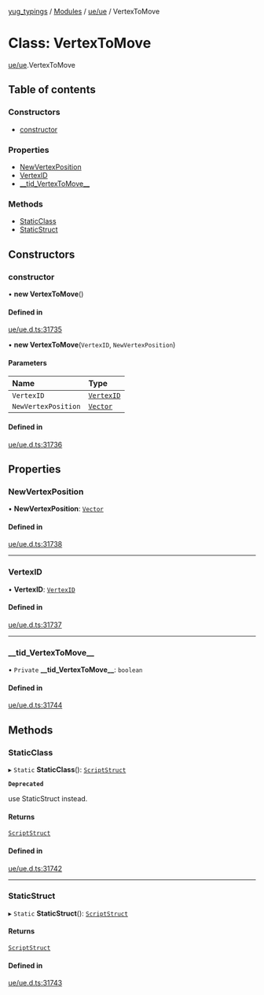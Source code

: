 [yug_typings](../README.md) / [Modules](../modules.md) / [ue/ue](../modules/ue_ue.md) / VertexToMove

# Class: VertexToMove

[ue/ue](../modules/ue_ue.md).VertexToMove

## Table of contents

### Constructors

- [constructor](ue_ue.VertexToMove.md#constructor)

### Properties

- [NewVertexPosition](ue_ue.VertexToMove.md#newvertexposition)
- [VertexID](ue_ue.VertexToMove.md#vertexid)
- [\_\_tid\_VertexToMove\_\_](ue_ue.VertexToMove.md#__tid_vertextomove__)

### Methods

- [StaticClass](ue_ue.VertexToMove.md#staticclass)
- [StaticStruct](ue_ue.VertexToMove.md#staticstruct)

## Constructors

### constructor

• **new VertexToMove**()

#### Defined in

[ue/ue.d.ts:31735](https://github.com/YugMetaverse/yug_typings/blob/b7d9b19/ue/ue.d.ts#L31735)

• **new VertexToMove**(`VertexID`, `NewVertexPosition`)

#### Parameters

| Name | Type |
| :------ | :------ |
| `VertexID` | [`VertexID`](ue_ue.VertexID.md) |
| `NewVertexPosition` | [`Vector`](ue_ue_s.Vector.md) |

#### Defined in

[ue/ue.d.ts:31736](https://github.com/YugMetaverse/yug_typings/blob/b7d9b19/ue/ue.d.ts#L31736)

## Properties

### NewVertexPosition

• **NewVertexPosition**: [`Vector`](ue_ue_s.Vector.md)

#### Defined in

[ue/ue.d.ts:31738](https://github.com/YugMetaverse/yug_typings/blob/b7d9b19/ue/ue.d.ts#L31738)

___

### VertexID

• **VertexID**: [`VertexID`](ue_ue.VertexID.md)

#### Defined in

[ue/ue.d.ts:31737](https://github.com/YugMetaverse/yug_typings/blob/b7d9b19/ue/ue.d.ts#L31737)

___

### \_\_tid\_VertexToMove\_\_

• `Private` **\_\_tid\_VertexToMove\_\_**: `boolean`

#### Defined in

[ue/ue.d.ts:31744](https://github.com/YugMetaverse/yug_typings/blob/b7d9b19/ue/ue.d.ts#L31744)

## Methods

### StaticClass

▸ `Static` **StaticClass**(): [`ScriptStruct`](ue_ue.ScriptStruct.md)

**`Deprecated`**

use StaticStruct instead.

#### Returns

[`ScriptStruct`](ue_ue.ScriptStruct.md)

#### Defined in

[ue/ue.d.ts:31742](https://github.com/YugMetaverse/yug_typings/blob/b7d9b19/ue/ue.d.ts#L31742)

___

### StaticStruct

▸ `Static` **StaticStruct**(): [`ScriptStruct`](ue_ue.ScriptStruct.md)

#### Returns

[`ScriptStruct`](ue_ue.ScriptStruct.md)

#### Defined in

[ue/ue.d.ts:31743](https://github.com/YugMetaverse/yug_typings/blob/b7d9b19/ue/ue.d.ts#L31743)
